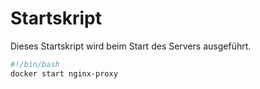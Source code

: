 # Startskript
Dieses Startskript wird beim Start des Servers ausgeführt.


``` bash
#!/bin/bash
docker start nginx-proxy
```
